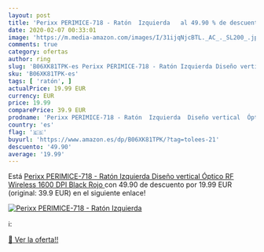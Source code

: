 ```yaml
---
layout: post
title: 'Perixx PERIMICE-718 - Ratón  Izquierda   al 49.90 % de descuento'
date: 2020-02-07 00:33:01
image: 'https://m.media-amazon.com/images/I/31ijqNjcBTL._AC_._SL200_.jpg'
comments: true
category: ofertas
author: ring
slug: 'B06XK81TPK-es Perixx PERIMICE-718 - Ratón Izquierda Diseño vertical...'
sku: 'B06XK81TPK-es'
tags: [ 'ratón', ]
actualPrice: 19.99 EUR
currency: EUR
price: 19.99
comparePrice: 39.9 EUR
prodname: 'Perixx PERIMICE-718 - Ratón  Izquierda  Diseño vertical  Óptico  RF Wireless  1600 DPI  Black  Rojo '
country: 'es'
flag: '🇪🇸'
buyurl: 'https://www.amazon.es/dp/B06XK81TPK/?tag=tolees-21'
descuento: '49.90'
average: '19.99'
---
```


Está [Perixx PERIMICE-718 - Ratón  Izquierda  Diseño vertical  Óptico  RF Wireless  1600 DPI  Black  Rojo ](https://www.amazon.es/dp/B06XK81TPK/?tag=tolees-21) con 49.90 de descuento por 19.99 EUR (original: 39.9 EUR) en el siguiente enlace!

[![Perixx PERIMICE-718 - Ratón  Izquierda  ](https://m.media-amazon.com/images/I/31ijqNjcBTL._AC_._SL200_.jpg)](https://www.amazon.es/dp/B06XK81TPK/?tag=tolees-21)

ℹ️:


[🛒 Ver la oferta!!](https://www.amazon.es/dp/B06XK81TPK/?tag=tolees-21)
